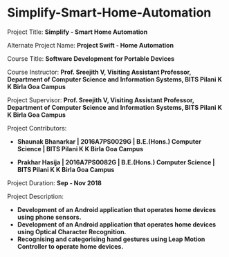 # Simplify-Smart-Home-Automation


Project Title: **Simplify - Smart Home Automation**

Alternate Project Name: **Project Swift - Home Automation**

Course Title: **Software Development for Portable Devices**

Course Instructor: **Prof. Sreejith V, Visiting Assistant Professor, Department of Computer Science and Information Systems, BITS Pilani K K Birla Goa Campus**

Project Supervisor: **Prof. Sreejith V, Visiting Assistant Professor, Department of Computer Science and Information Systems, BITS Pilani K K Birla Goa Campus**

Project Contributors:

- **Shaunak Bhanarkar | 2016A7PS0029G | B.E.(Hons.) Computer Science | BITS Pilani K K Birla Goa Campus**

- **Prakhar Hasija | 2016A7PS0082G | B.E.(Hons.) Computer Science | BITS Pilani K K Birla Goa Campus**


Project Duration: **Sep - Nov 2018**

Project Description:

- **Development of an Android application that operates home devices using phone sensors.**
- **Development of an Android application that operates home devices using Optical Character Recognition.**
- **Recognising and categorising hand gestures using Leap Motion Controller to operate home devices.**

